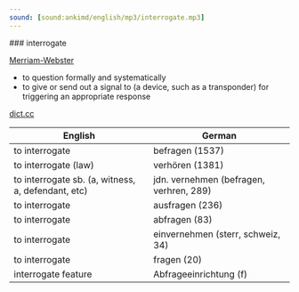 ```yaml
---
sound: [sound:ankimd/english/mp3/interrogate.mp3]
---
```


\### interrogate

[Merriam-Webster](https://www.merriam-webster.com/dictionary/interrogate)

- to question formally and systematically
- to give or send out a signal to (a device, such as a transponder) for triggering an appropriate response

[dict.cc](https://www.dict.cc/interrogate)

| English        | German       |
| -------------- | ------------ |
| to interrogate | befragen (1537) |
| to interrogate (law) | verhören (1381) |
| to interrogate sb. (a, witness, a, defendant, etc) | jdn. vernehmen (befragen, verhren, 289) |
| to interrogate | ausfragen (236) |
| to interrogate | abfragen (83) |
| to interrogate | einvernehmen (sterr, schweiz, 34) |
| to interrogate | fragen (20) |
| interrogate feature | Abfrageeinrichtung (f) |
